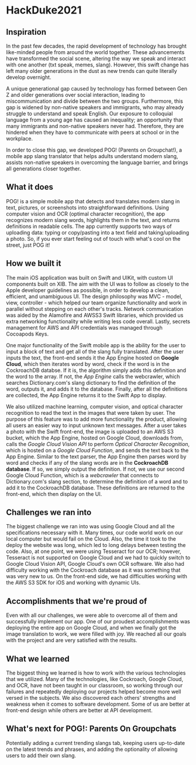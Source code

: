 # HackDuke2021

## Inspiration

In the past few decades, the rapid development of technology has brought like-minded people from around the world together. These advancements have transformed the social scene, altering the way we speak and interact with one another (txt speak, memes, slang). However, this swift change has left many older generations in the dust as new trends can quite literally develop overnight.

A unique generational gap caused by technology has formed between Gen Z and older generations over social interaction, leading to miscommunication and divide between the two groups. Furthermore, this gap is widened by non-native speakers and immigrants, who may already struggle to understand and speak English. Our exposure to colloquial language from a young age has caused an inequality; an opportunity that many immigrants and non-native speakers never had. Therefore, they are hindered when they have to communicate with peers at school or in the workplace.

In order to close this gap, we developed POG! (Parents on Groupchat!), a mobile app slang translator that helps adults understand modern slang, assists non-native speakers in overcoming the language barrier, and brings all generations closer together.  

## What it does

POG! is a simple mobile app that detects and translates modern slang in text, pictures, or screenshots into straightforward definitions. Using computer vision and OCR (optimal character recognition), the app recognizes modern slang words, highlights them in the text, and returns definitions in readable cells. The app currently supports two ways of uploading data: typing or copy/pasting into a text field and taking/uploading a photo. So, if you ever start feeling out of touch with what's cool on the street, just POG it!

## How we built it

The main iOS application was built on Swift and UIKit, with custom UI components built on XIB. The aim with the UI was to follow as closely to the Apple developer guidelines as possible, in order to develop a clean, efficient, and unambiguous UI. The design philosophy was MVC - model, view, controller - which helped our team organize functionality and work in parallel without stepping on each other's tracks. Network communication was aided by the Alamofire and AWSS3 Swift libraries, which provided us extra networking functionality while writing less code overall. Lastly, secrets management for AWS and API credentials was managed through Cocoapods Keys.

One major functionality of the Swift mobile app is the ability for the user to input a block of text and get all of the slang fully translated. After the user inputs the text, the front-end sends it the App Engine hosted on **Google Cloud**, which then iterates word by word, check if the word is in the CockroachDB databse. If it is, the algorithm simply adds this definition and the word to the array. If not, the _App Engine_ calls the webcrawler, which searches Dictionary.com's slang dictionary to find the definition of the word, outputs it, and adds it to the database. Finally, after all the definitions are collected, the App Engine returns it to the Swift App to display.

We also utilized machine learning, computer vision, and optical character recognition to read the text in the images that were taken by user. The purpose of this feature was to add more functionality the product, allowing all users an easier way to input unknown text messages. After a user takes a photo with the Swift front-end, the image is uploaded to an AWS S3 bucket, which the App Engine, hosted on Google Cloud, downloads from, calls the _Google Cloud Vision API_ to perform _Optical Character Recognition_, which is hosted on a _Google Cloud Function_, and sends the text back to the App Engine. Similar to the text parser, the App Engine then parses word by word and checks if any of the slang words are in the **CockroachDB database**. If so, we simply output the definition. If not, we use our second Google Cloud Function, which is a _webcrawler_ that connects to Dictionary.com's slang section, to determine the definition of a word and to add it to the CockroachDB database. These definitions are returned to the front-end, which then display on the UI.


## Challenges we ran into

The biggest challenge we ran into was using Google Cloud and all the specifications necessary with it. Many times, our code world work on our local computer but would fail on the Cloud. Also, the time it took to the deploy the website was long, which led to long delays between testing the code. Also, at one point, we were using Tesseract for our OCR; however, Tesseract is not supported on Google Cloud and we had to quickly switch to Google Cloud Vision API, Google Cloud's own OCR software.
We also had difficulty working with the Cockroach database as it was something that was very new to us. On the front-end side, we had difficulties working with the AWS S3 SDK for iOS and working with dynamic UIs.


## Accomplishments that we're proud of

Even with all our challenges, we were able to overcome all of them and successfully implement our app. One of our proudest accomplishments was deploying the entire app on Google Cloud, and when we finally got the image translation to work, we were filled with joy. We reached all our goals with the project and are very satisfied with the results.

## What we learned
The biggest thing we learned is how to work with the various technologies that we utilized. Many of the technologies, like Cockroach, Google Cloud, and OCR, have not been taught in our classroom, so working through our failures and repeatedly deploying our projects helped become more well versed in the subjects. We also discovered each others' strengths and weakness when it comes to software development. Some of us are better at front-end design while others are better at API development.

## What's next for POG!: Parents On Groupchats

Potentially adding a current trending slangs tab, keeping users up-to-date on the latest trends and phrases, and adding the optionality of allowing users to add their own slang.
